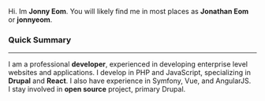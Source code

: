 Hi. Im **Jonny Eom**. You will likely find me in most places as **Jonathan Eom** or **jonnyeom**.

### Quick Summary
___
I am a professional **developer**, experienced in developing enterprise level websites and applications. I develop in
 PHP and JavaScript, specializing in  **Drupal** and **React**. I also have experience in Symfony, Vue, and AngularJS.  
 I stay involved in **open source** project, primary Drupal.

<br>
<br>
